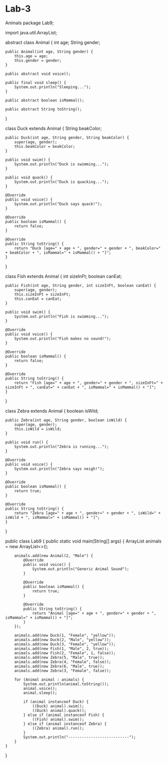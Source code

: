 # Lab-3
Animals
package Lab9;

import java.util.ArrayList;




abstract class Animal {
    int age;
    String gender;

    public Animal(int age, String gender) {
        this.age = age;
        this.gender = gender;
    }

    public abstract void voice();

    public final void sleep() {
        System.out.println("Sleeping...");
    }

    public abstract boolean isMammal();

    public abstract String toString();
}




class Duck extends Animal {
    String beakColor;

    public Duck(int age, String gender, String beakColor) {
        super(age, gender);
        this.beakColor = beakColor;
    }

    public void swim() {
        System.out.println("Duck is swimming...");
    }

    public void quack() {
        System.out.println("Duck is quacking...");
    }

    @Override
    public void voice() {
        System.out.println("Duck says quack!");
    }

    @Override
    public boolean isMammal() {
        return false;
    }

    @Override
    public String toString() {
        return "Duck [age=" + age + ", gender=" + gender + ", beakColor=" + beakColor + ", isMammal=" + isMammal() + "]";
    }
}







class Fish extends Animal {
    int sizeInFt;
    boolean canEat;

    public Fish(int age, String gender, int sizeInFt, boolean canEat) {
        super(age, gender);
        this.sizeInFt = sizeInFt;
        this.canEat = canEat;
    }

    public void swim() {
        System.out.println("Fish is swimming...");
    }

    @Override
    public void voice() {
        System.out.println("Fish makes no sound!");
    }

    @Override
    public boolean isMammal() {
        return false;
    }

    @Override
    public String toString() {
        return "Fish [age=" + age + ", gender=" + gender + ", sizeInFt=" + sizeInFt + ", canEat=" + canEat + ", isMammal=" + isMammal() + "]";
    }
}





class Zebra extends Animal {
    boolean isWild;

    public Zebra(int age, String gender, boolean isWild) {
        super(age, gender);
        this.isWild = isWild;
    }

    public void run() {
        System.out.println("Zebra is running...");
    }

    @Override
    public void voice() {
        System.out.println("Zebra says neigh!");
    }

    @Override
    public boolean isMammal() {
        return true;
    }

    @Override
    public String toString() {
        return "Zebra [age=" + age + ", gender=" + gender + ", isWild=" + isWild + ", isMammal=" + isMammal() + "]";
    }
}






public class Lab9 {
    public static void main(String[] args) {
        ArrayList<Animal> animals = new ArrayList<>();

        animals.add(new Animal(2, "Male") {
            @Override
            public void voice() {
                System.out.println("Generic Animal Sound");
            }

            @Override
            public boolean isMammal() {
                return true;
            }

            @Override
            public String toString() {
                return "Animal [age=" + age + ", gender=" + gender + ", isMammal=" + isMammal() + "]";
            }
        });

        animals.add(new Duck(1, "Female", "yellow"));
        animals.add(new Duck(2, "Male", "yellow"));
        animals.add(new Duck(3, "Female", "yellow"));
        animals.add(new Fish(1, "Male", 2, true));
        animals.add(new Fish(2, "Female", 1, false));
        animals.add(new Zebra(5, "Male", true));
        animals.add(new Zebra(4, "Female", false));
        animals.add(new Zebra(6, "Male", true));
        animals.add(new Zebra(3, "Female", false));

        for (Animal animal : animals) {
            System.out.println(animal.toString());
            animal.voice();
            animal.sleep();

            if (animal instanceof Duck) {
                ((Duck) animal).swim();
                ((Duck) animal).quack();
            } else if (animal instanceof Fish) {
                ((Fish) animal).swim();
            } else if (animal instanceof Zebra) {
                ((Zebra) animal).run();
            }
            System.out.println("---------------------------");
        }
    }
}
